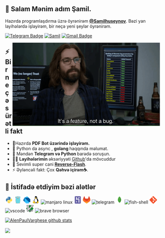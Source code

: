 <h2>👋 Salam Mənim adım Şamil.</h2>
<p>Hazırda programlaşdırma üzrə öyrənirəm <strong><a href="https://samilhuseynov.com/">@Samilhuseynov</a></strong>. Bəzi yan layihələrdə işləyirəm, bir neçə yeni şeylər öyrənirəm.</p>
<p><a href="https://t.me/Samil"><img src="https://img.shields.io/badge/-@Samil-0290F7?style=flat-square&amp;labelColor=FFFFFF&amp;logo=Telegram&amp;link=https://t.me/samil" alt="Telegram Badge"></a> <a href="https://dev.to/samil"><img src="https://img.shields.io/badge/-@samil-FFFFFF?style=flat-square&amp;labelColor=0A0A0A&amp;logo=dev.to&amp;link=https://dev.to/texnocom" alt="Samil"></a>  <a href="mailto:samilhuseynovv@gmail.com?subject=Hello%20There&body=Lorem%20Ipsum%20is%20great%20!!"><img src="https://img.shields.io/badge/-@samilhuseynovv@gmail.com-D0005E?style=flat-square&amp;labelColor=FFFFFF&amp;logo=Gmail&amp;link=mailto:samilhuseynovv@gmail.com" alt="Gmail Badge"></a></p>
<img align="right" width=480 height=270 src="src/gilfoyle.gif" />
<h2>⚡️ Bir neçə sürətli fakt</h2>
<ul>
<li>🔭Hazırda <strong> PDF Bot üzərində işləyirəm.</strong></li>
<li>🌱 Python </strong> da async </strong>, <strong> golang </strong> haqqında məlumat.</li>
<li>💬 Məndən <strong> Telegram və Python </strong> barədə soruşun.</li>
<li>👨‍💻 <strong> Layihələrimin </strong> əksəriyyəti <a href="https://github.com/texnocom">Github</a>'da mövcuddur </li> 
<li>🦹 Sevimli super cani <a href="https://en.wikipedia.org/wiki/Eobard_Thawne"><strong>Reverse-Flash</strong></a>.</li>
<li>⚡ Əyləncəli fakt: Çox <strong>Qəhvə içirəm☕</strong>.</li>
</ul>
<h2>🚀 İstifadə etdiyim bəzi alətlər</h2>
<p align="left">
<img src="https://raw.githubusercontent.com/devicons/devicon/master/icons/python/python-original.svg" alt="python" width="25" height="25" />
<img src="https://raw.githubusercontent.com/devicons/devicon/master/icons/go/go-original.svg" alt="Go" width="25" height="25" />
<img src="https://raw.githubusercontent.com/github/explore/80688e429a7d4ef2fca1e82350fe8e3517d3494d/topics/dart/dart.png" alt="dart" width="25" height="25" />
<img src="https://raw.githubusercontent.com/devicons/devicon/master/icons/linux/linux-original.svg" alt="linux" width="25" height="25" />
<img src="https://upload.wikimedia.org/wikipedia/commons/thumb/3/3e/Manjaro-logo.svg/1024px-Manjaro-logo.svg.png" alt="manjaro linux" width="25" height="25" />
<img src="https://raw.githubusercontent.com/devicons/devicon/master/icons/heroku/heroku-plain.svg" alt="heroku" width="25" height="25" />
<img src="https://raw.githubusercontent.com/devicons/devicon/master/icons/gitlab/gitlab-original.svg" alt="gitlab" width="25" height="25" />
<img src="https://upload.wikimedia.org/wikipedia/commons/thumb/8/82/Telegram_logo.svg/600px-Telegram_logo.svg.png" alt="telegram" width="25" height="25" />
<img src="https://raw.githubusercontent.com/devicons/devicon/master/icons/mongodb/mongodb-original.svg" alt="mongodb" width="25" height="25" />
<img src="https://fishshell.com/assets/img/Terminal_Logo2_CRT_Flat.png" alt="fish-shell" width="25" height="25" />
<img src="https://raw.githubusercontent.com/devicons/devicon/master/icons/git/git-original.svg" alt="git" width="25" height="25" />
<img src="https://cdn.worldvectorlogo.com/logos/visual-studio-code-1.svg" alt="vscode" width="25" height="25" />
<img src="https://raw.githubusercontent.com/devicons/devicon/master/icons/vim/vim-original.svg" alt="vim" width="25" height="25" />
<img src="https://avatars0.githubusercontent.com/u/39539223?s=460&u=f213f82c027815991ef5ad42ae0fdb49e80e22c3&v=4" alt="brave browser" width="25" height="25" />
</p>


[![AlenPaulVarghese github stats](https://github-readme-stats.vercel.app/api?username=alenpaul2001&count_private=true&show_icons=true&theme=radical)](https://github.com/alenpaul2001)

<img src = https://i.pinimg.com/originals/25/d2/54/25d254df236c61306bceb86df5f671f1.gif width = 80 align = "center">
